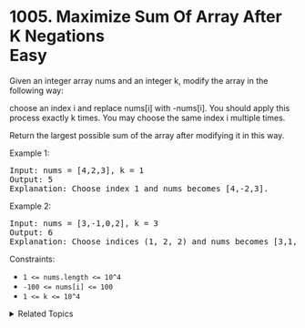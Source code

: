 # 1005. Maximize Sum Of Array After K Negations<br> Easy

Given an integer array nums and an integer k, modify the array in the following way:

choose an index i and replace nums[i] with -nums[i].
You should apply this process exactly k times. You may choose the same index i multiple times.

Return the largest possible sum of the array after modifying it in this way.

Example 1:

<pre>
Input: nums = [4,2,3], k = 1
Output: 5
Explanation: Choose index 1 and nums becomes [4,-2,3].
</pre>

Example 2:

<pre>
Input: nums = [3,-1,0,2], k = 3
Output: 6
Explanation: Choose indices (1, 2, 2) and nums becomes [3,1,0,2].
</pre>

Constraints:

- `1 <= nums.length <= 10^4`
- `-100 <= nums[i] <= 100`
- `1 <= k <= 10^4`

<details>

<summary> Related Topics </summary>

-   `Array`

</details>